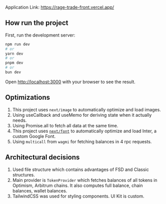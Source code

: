 Application Link: https://rage-trade-front.vercel.app/

## How run the project

First, run the development server:

```bash
npm run dev
# or
yarn dev
# or
pnpm dev
# or
bun dev
```

Open [http://localhost:3000](http://localhost:3000) with your browser to see the result.

## Optimizations

1. This project uses `next/image` to automatically optimize and load images.
2. Using useCallback and useMemo for deriving state when it actually needs.
3. Using Promise.all to fetch all data at the same time.
4. This project uses [`next/font`](https://nextjs.org/docs/basic-features/font-optimization) to automatically optimize and load Inter, a custom Google Font.
5. Using `multicall` from `wagmi` for fetching balances in 4 rpc requests.

## Architectural decisions

1. Used file structure which contains advantages of FSD and Classic structures.
2. Main provider is `TokenProvider` which fetches balances of all tokens in Optimism, Arbitrum chains. It also computes full balance, chain balances, wallet balances.
3. TailwindCSS was used for styling components. UI Kit is custom.
